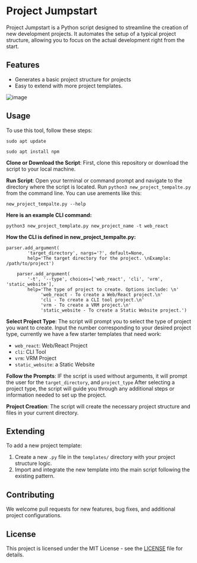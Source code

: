 # Project Jumpstart

Project Jumpstart is a Python script designed to streamline the creation of new development projects. It automates the setup of a typical project structure, allowing you to focus on the actual development right from the start.

## Features

- Generates a basic project structure for projects
- Easy to extend with more project templates.

![image](https://github.com/gm3/project-jumpstart/assets/7612104/e585f52c-0bca-474d-8636-4f667fd945c9)


## Usage
To use this tool, follow these steps:

`sudo apt update`

`sudo apt install npm`

**Clone or Download the Script**: First, clone this repository or download the script to your local machine.

**Run Script**: Open your terminal or command prompt and navigate to the directory where the script is located. Run `python3 new_project_tempalte.py` from the command line. You can use arements like this:

```
new_project_tempalte.py --help
```

**Here is an example CLI command:**

```
python3 new_project_template.py new_project_name -t web_react
```

**How the CLI is defined in new_project_tempalte.py:**

```
parser.add_argument(
        'target_directory', nargs='?', default=None,
        help='The target directory for the project. \nExample: /path/to/project')

    parser.add_argument(
        '-t', '--type', choices=['web_react', 'cli', 'vrm', 'static_website'],
        help='The type of project to create. Options include: \n'
             'web_react - To create a Web/React project.\n'
             'cli - To create a CLI tool project.\n'
             'vrm - To create a VRM project.\n'
             'static_website - To create a Static Website project.')
```

**Select Project Type**: The script will prompt you to select the type of project you want to create. Input the number corresponding to your desired project type, currently we have a few starter templates that need work:
   - `web_react`: Web/React Project
   - `cli`: CLI Tool
   - `vrm`: VRM Project
   - `static_website`: a Static Website
    
**Follow the Prompts**: IF the script is used without arguments, it will prompt the user for the `target_directory`, and `project_type` After selecting a project type, the script will guide you through any additional steps or information needed to set up the project.

**Project Creation**: The script will create the necessary project structure and files in your current directory.


## Extending

To add a new project template:
1. Create a new `.py` file in the `templates/` directory with your project structure logic.
2. Import and integrate the new template into the main script following the existing pattern.

## Contributing

We welcome pull requests for new features, bug fixes, and additional project configurations. 

## License

This project is licensed under the MIT License - see the [LICENSE](LICENSE) file for details.
